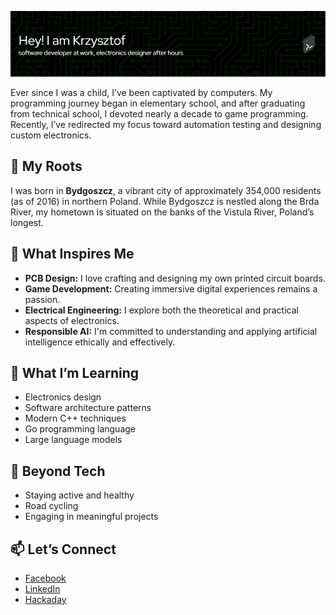 ![Header](./header.png)

Ever since I was a child, I’ve been captivated by computers. My programming journey began in elementary school, and after graduating from technical school, I devoted nearly a decade to game programming. Recently, I’ve redirected my focus toward automation testing and designing custom electronics.

## 📍 My Roots
I was born in **Bydgoszcz**, a vibrant city of approximately 354,000 residents (as of 2016) in northern Poland. While Bydgoszcz is nestled along the Brda River, my hometown is situated on the banks of the Vistula River, Poland’s longest.

## 👀 What Inspires Me
- **PCB Design:** I love crafting and designing my own printed circuit boards.
- **Game Development:** Creating immersive digital experiences remains a passion.
- **Electrical Engineering:** I explore both the theoretical and practical aspects of electronics.
- **Responsible AI:** I'm committed to understanding and applying artificial intelligence ethically and effectively.

## 🌱 What I’m Learning
- Electronics design
- Software architecture patterns
- Modern C++ techniques
- Go programming language
- Large language models

## 💞️ Beyond Tech
- Staying active and healthy
- Road cycling
- Engaging in meaningful projects

## 📫 Let’s Connect
- [Facebook](https://www.facebook.com/krzysztof.strehlau)
- [LinkedIn](https://www.linkedin.com/in/krzysztofstrehlau/)
- [Hackaday](https://hackaday.io/projects/hacker/385266)
